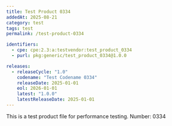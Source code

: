 ```yaml
---
title: Test Product 0334
addedAt: 2025-08-21
category: test
tags: test
permalink: /test-product-0334

identifiers:
  - cpe: cpe:2.3:a:testvendor:test_product_0334
  - purl: pkg:generic/test_product_0334@1.0.0

releases:
  - releaseCycle: "1.0"
    codename: "Test Codename 0334"
    releaseDate: 2025-01-01
    eol: 2026-01-01
    latest: "1.0.0"
    latestReleaseDate: 2025-01-01
---
```


This is a test product file for performance testing. Number: 0334
